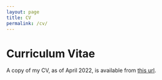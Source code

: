 ```yaml
---
layout: page
title: CV
permalink: /cv/
---
```


# Curriculum Vitae

A copy of my CV, as of April 2022, is available from [this url](https://drive.google.com/file/d/1T1q_GaYqmEZOjgTSxsiYd9MDHG5d1dFG/view?usp=sharing).